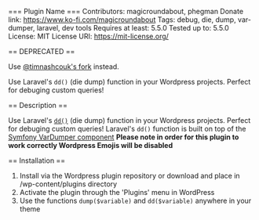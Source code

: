 === Plugin Name ===
Contributors: magicroundabout, phegman
Donate link: https://www.ko-fi.com/magicroundabout
Tags: debug, die, dump, var-dumper, laravel, dev tools
Requires at least: 5.5.0
Tested up to: 5.5.0
License: MIT
License URI: https://mit-license.org/

== DEPRECATED ==

Use [@timnashcouk's fork](https://github.com/timnashcouk/wp-debug-helpers) instead.

Use Laravel's `dd()` (die dump) function in your Wordpress projects. Perfect for debuging custom queries!

== Description ==

Use Laravel's [`dd()`](https://laravel.com/docs/5.4/helpers#method-dd) (die dump) function in your Wordpress projects. Perfect for debuging custom queries! Laravel's `dd()` function is built on top of the [Symfony VarDumper component](http://symfony.com/doc/current/components/var_dumper.html)
**Please note in order for this plugin to work correctly Wordpress Emojis will be disabled**

== Installation ==

1.  Install via the Wordpress plugin repository or download and place in /wp-content/plugins directory
2.  Activate the plugin through the \'Plugins\' menu in WordPress
3.  Use the functions `dump($variable)` and `dd($variable)` anywhere in your theme
